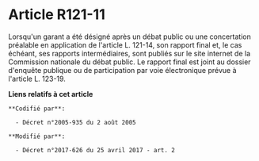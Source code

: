 # Article R121-11

Lorsqu'un garant a été désigné après un débat public ou une concertation préalable en application de l'article L. 121-14, son
rapport final et, le cas échéant, ses rapports intermédiaires, sont publiés sur le site internet de la Commission nationale
du débat public. Le rapport final est joint au dossier d'enquête publique ou de participation par voie électronique prévue à
l'article L. 123-19.

**Liens relatifs à cet article**

	**Codifié par**:

	  - Décret n°2005-935 du 2 août 2005

	**Modifié par**:

	  - Décret n°2017-626 du 25 avril 2017 - art. 2
